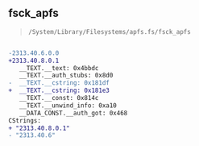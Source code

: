 ## fsck_apfs

> `/System/Library/Filesystems/apfs.fs/fsck_apfs`

```diff

-2313.40.6.0.0
+2313.40.8.0.1
   __TEXT.__text: 0x4bbdc
   __TEXT.__auth_stubs: 0x8d0
-  __TEXT.__cstring: 0x181df
+  __TEXT.__cstring: 0x181e3
   __TEXT.__const: 0x814c
   __TEXT.__unwind_info: 0xa10
   __DATA_CONST.__auth_got: 0x468
CStrings:
+ "2313.40.8.0.1"
- "2313.40.6"

```
